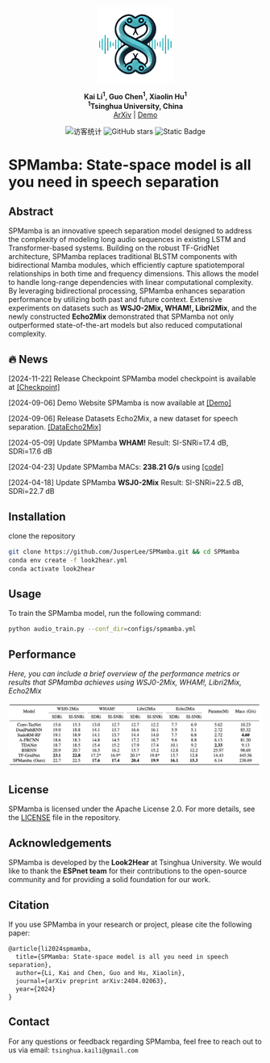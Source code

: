 <p align="center">
  <img src="asserts/SPMamba.png" alt="Logo" width="150"/>
</p>

<p align="center">
  <strong>Kai Li<sup>1</sup>, Guo Chen<sup>1</sup>, Xiaolin Hu<sup>1</sup></strong><br>
    <strong><sup>1</sup>Tsinghua University, China</strong><br>
  <a href="https://arxiv.org/abs/2404.02063">ArXiv</a> | <a href="https://cslikai.cn/SPMamba/">Demo</a>

<p align="center">
  <img src="https://visitor-badge.laobi.icu/badge?page_id=JusperLee.SPMamba" alt="访客统计" />
  <img src="https://img.shields.io/github/stars/JusperLee/SPMamba?style=social" alt="GitHub stars" />
  <img alt="Static Badge" src="https://img.shields.io/badge/license-Apache--2.0-blue">
</p>

<p align="center">

# SPMamba: State-space model is all you need in speech separation

## Abstract

SPMamba is an innovative speech separation model designed to address the complexity of modeling long audio sequences in existing LSTM and Transformer-based systems. Building on the robust TF-GridNet architecture, SPMamba replaces traditional BLSTM components with bidirectional Mamba modules, which efficiently capture spatiotemporal relationships in both time and frequency dimensions. This allows the model to handle long-range dependencies with linear computational complexity. By leveraging bidirectional processing, SPMamba enhances separation performance by utilizing both past and future context. Extensive experiments on datasets such as **WSJ0-2Mix, WHAM!, Libri2Mix**, and the newly constructed **Echo2Mix** demonstrated that SPMamba not only outperformed state-of-the-art models but also reduced computational complexity.

## 🔥 News

[2024-11-22] Release Checkpoint SPMamba model checkpoint is available at [[Checkpoint]](https://github.com/JusperLee/SPMamba/releases/tag/v1.0)

[2024-09-06] Demo Website SPMamba is now available at [[Demo]](https://cslikai.cn/SPMamba/)

[2024-09-06] Release Datasets Echo2Mix, a new dataset for speech separation. [[DataEcho2Mix]](https://drive.google.com/file/d/1nJ9ujAbf4LxXEFzFwEpr9CwJOeNHghw0/view)

[2024-05-09] Update SPMamba **WHAM!** Result: SI-SNRi=17.4 dB, SDRi=17.6 dB

[2024-04-23] Update SPMamba MACs: **238.21 G/s** using [[code]](https://github.com/state-spaces/mamba/issues/110)

[2024-04-18] Update SPMamba **WSJ0-2Mix** Result: SI-SNRi=22.5 dB, SDRi=22.7 dB

## Installation

clone the repository

```bash
git clone https://github.com/JusperLee/SPMamba.git && cd SPMamba
conda env create -f look2hear.yml
conda activate look2hear
```

## Usage

To train the SPMamba model, run the following command:

```bash
python audio_train.py --conf_dir=configs/spmamba.yml
```

## Performance

*Here, you can include a brief overview of the performance metrics or results that SPMamba achieves using WSJ0-2Mix, WHAM!, Libri2Mix, Echo2Mix*

![](./asserts/results.png)

## License

SPMamba is licensed under the Apache License 2.0. For more details, see the [LICENSE](LICENSE) file in the repository.

## Acknowledgements

SPMamba is developed by the **Look2Hear** at Tsinghua University. We would like to thank the **ESPnet team** for their contributions to the open-source community and for providing a solid foundation for our work.

## Citation

If you use SPMamba in your research or project, please cite the following paper:

```
@article{li2024spmamba,
  title={SPMamba: State-space model is all you need in speech separation},
  author={Li, Kai and Chen, Guo and Hu, Xiaolin},
  journal={arXiv preprint arXiv:2404.02063},
  year={2024}
}
```

## Contact

For any questions or feedback regarding SPMamba, feel free to reach out to us via email: `tsinghua.kaili@gmail.com`
